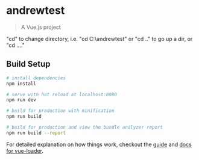 # andrewtest

> A Vue.js project

"cd" to change directory, i.e. "cd C:\andrewtest"
or "cd .." to go up a dir, or "cd ..\.."

## Build Setup

``` bash
# install dependencies
npm install

# serve with hot reload at localhost:8080
npm run dev

# build for production with minification
npm run build

# build for production and view the bundle analyzer report
npm run build --report
```

For detailed explanation on how things work, checkout the [guide](http://vuejs-templates.github.io/webpack/) and [docs for vue-loader](http://vuejs.github.io/vue-loader).
